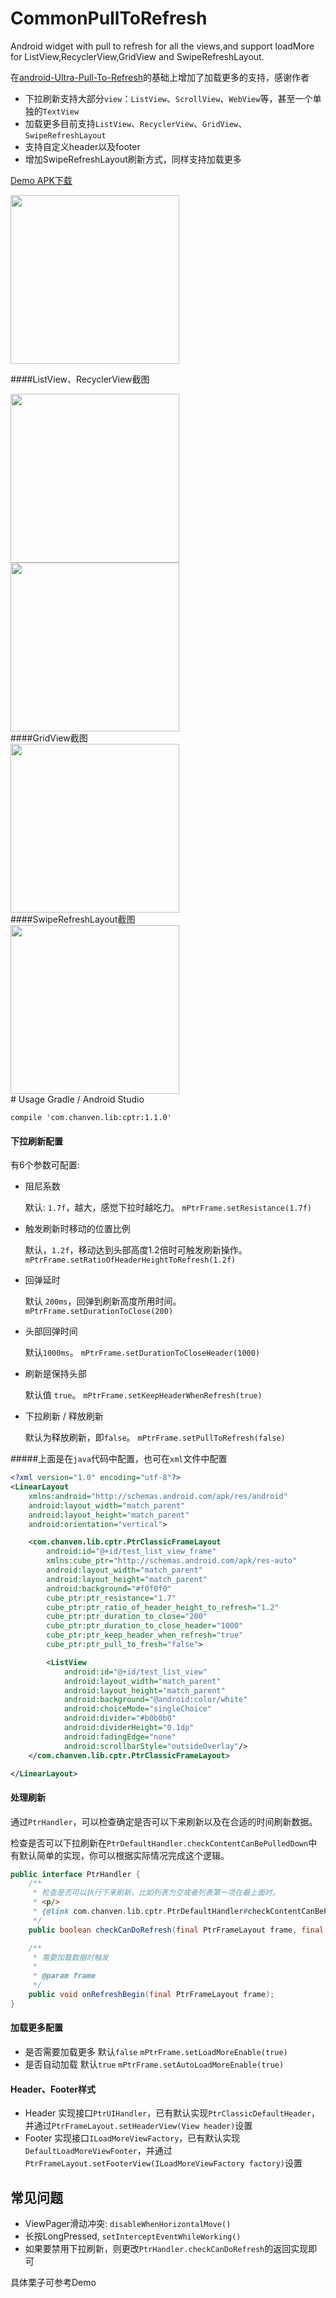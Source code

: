 # CommonPullToRefresh
Android widget with pull to refresh for all the views,and support loadMore for ListView,RecyclerView,GridView and SwipeRefreshLayout.

在[android-Ultra-Pull-To-Refresh](https://github.com/liaohuqiu/android-Ultra-Pull-To-Refresh)的基础上增加了加载更多的支持，感谢作者

* 下拉刷新支持大部分`view`：`ListView`、`ScrollView`、`WebView`等，甚至一个单独的`TextView`
* 加载更多目前支持`ListView`、`RecyclerView`、`GridView`、`SwipeRefreshLayout`
* 支持自定义header以及footer
* 增加SwipeRefreshLayout刷新方式，同样支持加载更多

[Demo APK下载](https://raw.githubusercontent.com/Chanven/CommonPullToRefresh/master/raw/CommonPullToRefresh_Demo.apk)

<div> <img src='https://raw.githubusercontent.com/Chanven/CommonPullToRefresh/master/raw/main.png' width='270px'/> </div>

####ListView、RecyclerView截图
 <div> <img src='https://raw.githubusercontent.com/Chanven/CommonPullToRefresh/master/raw/listview.gif' width="270px"/>  <img src='https://raw.githubusercontent.com/Chanven/CommonPullToRefresh/master/raw/recyclerview.gif' width='270px'/> </div>
####GridView截图
 <div> <img src='https://raw.githubusercontent.com/Chanven/CommonPullToRefresh/master/raw/gridview.gif' width='270px'/> </div>
####SwipeRefreshLayout截图
<div> <img src='https://raw.githubusercontent.com/Chanven/CommonPullToRefresh/master/raw/swipeListview.gif' width='270px'/> </div>
# Usage
Gradle / Android Studio

```
compile 'com.chanven.lib:cptr:1.1.0'
```
#### 下拉刷新配置

有6个参数可配置:

* 阻尼系数

    默认: `1.7f`，越大，感觉下拉时越吃力。
	`mPtrFrame.setResistance(1.7f)`

* 触发刷新时移动的位置比例

    默认，`1.2f`，移动达到头部高度1.2倍时可触发刷新操作。
	`mPtrFrame.setRatioOfHeaderHeightToRefresh(1.2f)`

* 回弹延时

    默认 `200ms`，回弹到刷新高度所用时间。
	`mPtrFrame.setDurationToClose(200)`

* 头部回弹时间

    默认`1000ms`。
	`mPtrFrame.setDurationToCloseHeader(1000)`

* 刷新是保持头部

    默认值 `true`。
	`mPtrFrame.setKeepHeaderWhenRefresh(true)`

* 下拉刷新 / 释放刷新

    默认为释放刷新，即`false`。
	`mPtrFrame.setPullToRefresh(false)`

#####上面是在`java`代码中配置，也可在`xml`文件中配置

```xml
<?xml version="1.0" encoding="utf-8"?>
<LinearLayout
    xmlns:android="http://schemas.android.com/apk/res/android"
    android:layout_width="match_parent"
    android:layout_height="match_parent"
    android:orientation="vertical">

    <com.chanven.lib.cptr.PtrClassicFrameLayout
        android:id="@+id/test_list_view_frame"
        xmlns:cube_ptr="http://schemas.android.com/apk/res-auto"
        android:layout_width="match_parent"
        android:layout_height="match_parent"
        android:background="#f0f0f0"
        cube_ptr:ptr_resistance="1.7"
        cube_ptr:ptr_ratio_of_header_height_to_refresh="1.2"
        cube_ptr:ptr_duration_to_close="200"
        cube_ptr:ptr_duration_to_close_header="1000"
        cube_ptr:ptr_keep_header_when_refresh="true"
        cube_ptr:ptr_pull_to_fresh="false">

        <ListView
            android:id="@+id/test_list_view"
            android:layout_width="match_parent"
            android:layout_height="match_parent"
            android:background="@android:color/white"
            android:choiceMode="singleChoice"
            android:divider="#b0b0b0"
            android:dividerHeight="0.1dp"
            android:fadingEdge="none"
            android:scrollbarStyle="outsideOverlay"/>
    </com.chanven.lib.cptr.PtrClassicFrameLayout>

</LinearLayout>
```
#### 处理刷新

通过`PtrHandler`，可以检查确定是否可以下来刷新以及在合适的时间刷新数据。

检查是否可以下拉刷新在`PtrDefaultHandler.checkContentCanBePulledDown`中有默认简单的实现，你可以根据实际情况完成这个逻辑。

```java
public interface PtrHandler {
    /**
     * 检查是否可以执行下来刷新，比如列表为空或者列表第一项在最上面时。
     * <p/>
     * {@link com.chanven.lib.cptr.PtrDefaultHandler#checkContentCanBePulledDown}
     */
    public boolean checkCanDoRefresh(final PtrFrameLayout frame, final View content, final View header);

    /**
     * 需要加载数据时触发
     *
     * @param frame
     */
    public void onRefreshBegin(final PtrFrameLayout frame);
}
```
#### 加载更多配置
* 是否需要加载更多
  默认`false`
  `mPtrFrame.setLoadMoreEnable(true)`
* 是否自动加载
  默认`true`
  `mPtrFrame.setAutoLoadMoreEnable(true)`

#### Header、Footer样式
* Header	实现接口`PtrUIHandler`，已有默认实现`PtrClassicDefaultHeader`，并通过`PtrFrameLayout.setHeaderView(View header)`设置
* Footer	实现接口`ILoadMoreViewFactory`，已有默认实现`DefaultLoadMoreViewFooter`，并通过`PtrFrameLayout.setFooterView(ILoadMoreViewFactory factory)`设置

## 常见问题

*  ViewPager滑动冲突: `disableWhenHorizontalMove()`
*  长按LongPressed, `setInterceptEventWhileWorking()`
*  如果要禁用下拉刷新，则更改`PtrHandler.checkCanDoRefresh`的返回实现即可


 具体栗子可参考Demo
 

